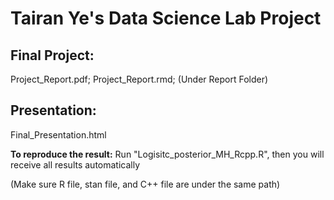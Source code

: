 # Tairan Ye's Data Science Lab Project 

## Final Project: 
Project_Report.pdf; Project_Report.rmd; 
(Under Report Folder)

## Presentation:
Final_Presentation.html

**To reproduce the result:**
Run "Logisitc_posterior_MH_Rcpp.R", then you will receive all results automatically

(Make sure R file, stan file, and C++ file are under the same path)